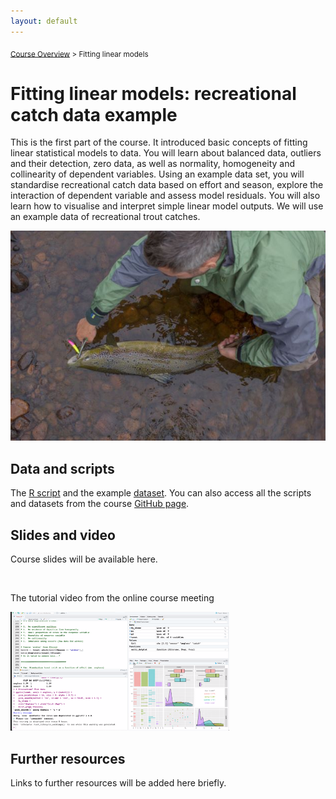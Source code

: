 ```yaml
---
layout: default
---
```


<sub>[Course Overview](index.md) \> Fitting linear models</sub>

# Fitting linear models: recreational catch data example

This is the first part of the course. It introduced basic concepts of fitting linear statistical models to data. You will learn about balanced data, outliers and their detection, zero data, as well as normality, homogeneity and collinearity of dependent variables. Using an example data set, you will standardise recreational catch data based on effort and season, explore the interaction of dependent variable and assess model residuals. You will also learn how to visualise and interpret simple linear model outputs. We will use an example data of recreational trout catches.

![](./images/trout_image_S.jpg)

## Data and scripts

The [R script](Trout1.R) and the example [dataset](trout.csv). You can also access all the scripts and datasets from the course [GitHub page](https://github.com/fishsizeproject/CPUEcourse).

## Slides and video

Course slides will be available here.

<br/>

The tutorial video from the online course meeting

<a href="https://youtu.be/X1G6AAHFq5M"> <img src="./images/video1s.png" alt="video1s" width="350"/> </a>

## Further resources

Links to further resources will be added here briefly.

<br/>
